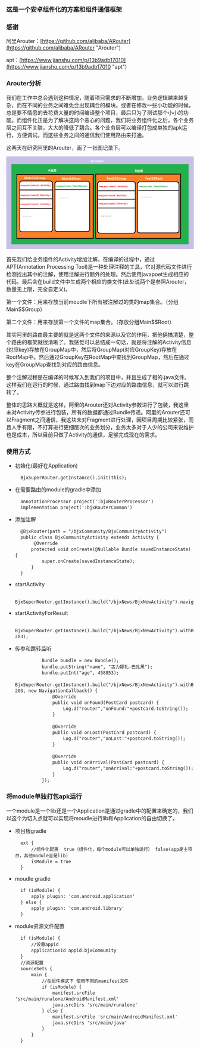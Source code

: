 ### 这是一个安卓组件化的方案和组件通信框架 ###

### 感谢 ###
阿里Arouter：[https://github.com/alibaba/ARouter](https://github.com/alibaba/ARouter "Arouter")

apt：[https://www.jianshu.com/p/13b9adb17010](https://www.jianshu.com/p/13b9adb17010 "apt")

### Arouter分析 ###

我们在工作中总会遇到这种情况，随着项目需求的不断增加，业务逻辑越来越复杂，而在不同的业务之间难免会出现耦合的模块。或者在修改一些小功能的时候，总是要不情愿的去花费大量的时间编译整个项目，最后只为了测试那个小小的功能。而组件化正是为了解决这两个恶心的问题，我们将业务组件化之后，各个业务层之间互不关联，大大的降低了耦合。各个业务层可以编译打包成单独的apk运行，方便调试。而这些业务之间的通信我们使用路由来打通。

这两天在研究阿里的Arouter，画了一张图记录下。

![阿里路由](https://raw.githubusercontent.com/workertao/acode_router/master/img/arouter.png)

首先我们给业务组件的Activity增加注解，在编译的过程中，通过APT(Annotation Processing Tool)是一种处理注释的工具，它对源代码文件进行检测找出其中的注解，使用注解进行额外的处理。然后使用javapoet生成相应的代码。最后会在build文件中生成两个相应的类文件(此处说两个是参照Arouter，数量无上限，完全自定义)。

第一个文件：用来存放当前moudle下所有被注解过的类的map集合。（分组Main$$Group）

第二个文件：用来存放第一个文件的map集合。（存放分组Main$$Root）

其实阿里的路由最主要的就是这两个文件的来源以及它的作用，把他俩搞清楚，整个路由的框架就很清晰了。我感觉可以总结成一句话，就是将注解的Activity信息(对应key)存放在GroupMap中，然后将GroupMap(对应GroupKey)存放在RootMap中。然后通过GroupKey在RootMap中查找到GroupMap，然后在通过key在GroupMap查找到对应的路由信息。

整个注解过程是在编译的时候写入到我们的项目中，并且生成了相的.java文件。这样我们在运行的时候，通过路由找到map下边对应的路由信息，就可以进行跳转了。

整体的思路大概就是这样，阿里的Arouter还对Activity参数进行了包装，我这里未对Activity传参进行包装，所有的数据都通过Bundle传递。阿里的Arouter还可以Fragment之间通信，我这块未对Fragment进行处理，因项目周期比较紧张，而且人手有限，不打算进行更细层次的业务划分，业务太多对于人少的公司来说维护也是成本，所以目前只做了Activity的通信，足够完成现在的需求。


### 使用方式 ###

- 初始化(最好在Application)

		BjxSuperRouter.getInstance().init(this);

- 在需要路由的module的gradle中添加

	    annotationProcessor project(':bjxRouterProcessor')
	    implementation project(':bjxRouterCommon')

- 添加注解
		
		@BjxRouter(path = "/bjxCommunity/BjxCommunityActivity")
		public class BjxCommunityActivity extends Activity {
			 @Override
    		protected void onCreate(@Nullable Bundle savedInstanceState) {
        		super.onCreate(savedInstanceState);
    		}
		}

- startActivity

		BjxSuperRouter.getInstance().build("/bjxNews/BjxNewActivity").navigation(BjxCommunityActivity.this);

- startActivityForResult
		
		  BjxSuperRouter.getInstance().build("/bjxNews/BjxNewActivity").withBundle(bundle).navigation(BjxCommunityActivity.this, 203);

- 传参和跳转监听

			    Bundle bundle = new Bundle();
                bundle.putString("name", "古力娜扎-巴扎黑");
                bundle.putInt("age", 458853);
                BjxSuperRouter.getInstance().build("/bjxNews/BjxNewActivity").withBundle(bundle).navigation(BjxCommunityActivity.this, 203, new NavigationCallback() {
                    @Override
                    public void onFound(PostCard postcard) {
                        Log.d("router","onFound:"+postcard.toString());
                    }

                    @Override
                    public void onLost(PostCard postcard) {
                        Log.d("router","onLost:"+postcard.toString());
                    }

                    @Override
                    public void onArrival(PostCard postcard) {
                        Log.d("router","onArrival:"+postcard.toString());
                    }
                });

### 将module单独打包apk运行 ###

一个module是一个lib还是一个Application是通过gradle中的配置来确定的，我们以这个为切入点就可以实现将moudle进行lib和Application的自由切换了。

- 项目根gradle
 
	 	ext {
	        //组件化配置  true（组件化，每个module可以单独运行） false(app是主项目，其他module全是lib)
	        isModule = true
	    }

- moudle gradle

	
		if (isModule) {
		    apply plugin: 'com.android.application'
		} else {
		    apply plugin: 'com.android.library'
		}

- module资源文件配置


        if (isModule) {
            //设置appid
            applicationId appid.bjxCommumity
        }
        //资源配置
        sourceSets {
            main {
                //在组件模式下 使用不同的manifest文件
                if (isModule) {
                    manifest.srcFile 'src/main/runalone/AndroidManifest.xml'
                    java.srcDirs 'src/main/runalone'
                } else {
                    manifest.srcFile 'src/main/AndroidManifest.xml'
                    java.srcDirs 'src/main/java'
                }
            }
        }
